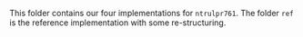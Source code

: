
This folder contains our four implementations for ``ntrulpr761``.
The folder ``ref`` is the reference implementation with some re-structuring.
